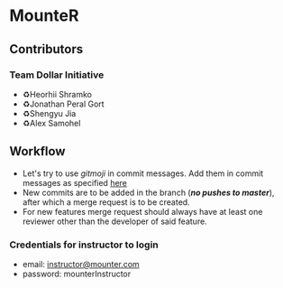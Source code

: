 # MounteR

## Contributors

### Team Dollar Initiative
- ♻️Heorhii Shramko
- ♻️Jonathan Peral Gort
- ♻️Shengyu Jia
- ♻️Alex Samohel

## Workflow

- Let's try to use *gitmoji* in commit messages. Add them in commit messages as specified [here](https://gitmoji.dev/)
- New commits are to be added in the branch (***no pushes to master***), after which a merge request is to be created.
- For new features merge request should always have at least one reviewer other than the developer of said feature.

### Credentials for instructor to login
- email: instructor@mounter.com
- password: mounterInstructor
